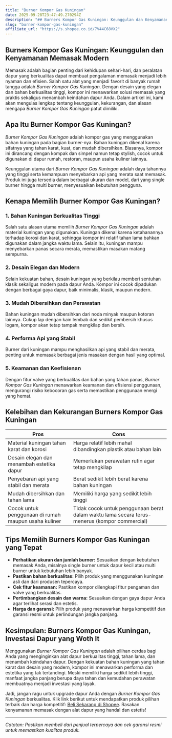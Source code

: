 ```yaml
---
title: "Burner Kompor Gas Kuningan"
date: 2025-09-28T23:47:49.270294Z
description: "## Burners Kompor Gas Kuningan: Keunggulan dan Kenyamanan Memasak Modern..."
slug: "burner-kompor-gas-kuningan"
affiliate_url: "https://s.shopee.co.id/7V44C68VX2"
---
```

## Burners Kompor Gas Kuningan: Keunggulan dan Kenyamanan Memasak Modern

Memasak adalah bagian penting dari kehidupan sehari-hari, dan peralatan dapur yang berkualitas dapat membuat pengalaman memasak menjadi lebih nyaman dan efisien. Salah satu alat yang menjadi favorit di banyak rumah tangga adalah *Burner Kompor Gas Kuningan*. Dengan desain yang elegan dan bahan berkualitas tinggi, kompor ini menawarkan solusi memasak yang praktis sekaligus menambah keindahan dapur Anda. Dalam artikel ini, kami akan mengulas lengkap tentang keunggulan, kekurangan, dan alasan mengapa *Burner Kompor Gas Kuningan* patut dimiliki.

## Apa Itu Burner Kompor Gas Kuningan?

*Burner Kompor Gas Kuningan* adalah kompor gas yang menggunakan bahan kuningan pada bagian burner-nya. Bahan kuningan dikenal karena sifatnya yang tahan karat, kuat, dan mudah dibersihkan. Biasanya, kompor ini dirancang dengan kompak dan simpel namun tetap stylish, cocok untuk digunakan di dapur rumah, restoran, maupun usaha kuliner lainnya.

Keunggulan utama dari *Burner Kompor Gas Kuningan* adalah daya tahannya yang tinggi serta kemampuan menyebarkan api yang merata saat memasak. Produk ini juga tersedia dalam berbagai ukuran dan model, dari yang single burner hingga multi burner, menyesuaikan kebutuhan pengguna.

## Kenapa Memilih Burner Kompor Gas Kuningan?

### 1. Bahan Kuningan Berkualitas Tinggi
Salah satu alasan utama memilih *Burner Kompor Gas Kuningan* adalah material kuningan yang digunakan. Kuningan dikenal karena ketahanannya terhadap korosi dan karat, sehingga kompor ini relatif tahan lama bahkan digunakan dalam jangka waktu lama. Selain itu, kuningan mampu menyebarkan panas secara merata, memastikan masakan matang sempurna.

### 2. Desain Elegan dan Modern
Selain kekuatan bahan, desain kuningan yang berkilau memberi sentuhan klasik sekaligus modern pada dapur Anda. Kompor ini cocok dipadukan dengan berbagai gaya dapur, baik minimalis, klasik, maupun modern.

### 3. Mudah Dibersihkan dan Perawatan
Bahan kuningan mudah dibersihkan dari noda minyak maupun kotoran lainnya. Cukup lap dengan kain lembab dan sedikit pembersih khusus logam, kompor akan tetap tampak mengkilap dan bersih.

### 4. Performa Api yang Stabil
Burner dari kuningan mampu menghasilkan api yang stabil dan merata, penting untuk memasak berbagai jenis masakan dengan hasil yang optimal.

### 5. Keamanan dan Keefisienan
Dengan fitur valve yang berkualitas dan bahan yang tahan panas, *Burner Kompor Gas Kuningan* menawarkan keamanan dan efisiensi penggunaan, mengurangi risiko kebocoran gas serta memastikan penggunaan energi yang hemat.

## Kelebihan dan Kekurangan Burners Kompor Gas Kuningan

| **Pros**                                              | **Cons**                                        |
|--------------------------------------------------------|-------------------------------------------------|
| Material kuningan tahan karat dan korosi             | Harga relatif lebih mahal dibandingkan plastik atau bahan lain |
| Desain elegan dan menambah estetika dapur           | Memerlukan perawatan rutin agar tetap mengkilap |
| Penyebaran api yang stabil dan merata                | Berat sedikit lebih berat karena bahan kuningan |
| Mudah dibersihkan dan tahan lama                     | Memiliki harga yang sedikit lebih tinggi            |
| Cocok untuk penggunaan di rumah maupun usaha kuliner | Tidak cocok untuk penggunaan berat dalam waktu lama secara terus-menerus (kompor commercial) |

## Tips Memilih Burners Kompor Gas Kuningan yang Tepat

- **Perhatikan ukuran dan jumlah burner:** Sesuaikan dengan kebutuhan memasak Anda, misalnya single burner untuk dapur kecil atau multi burner untuk kebutuhan lebih banyak.
- **Pastikan bahan berkualitas:** Pilih produk yang menggunakan kuningan asli dan dari produsen tepercaya.
- **Cek fitur keamanan:** Pastikan kompor dilengkapi fitur pengaman dan valve yang berkualitas.
- **Pertimbangkan desain dan warna:** Sesuaikan dengan gaya dapur Anda agar terlihat serasi dan estetis.
- **Harga dan garansi:** Pilih produk yang menawarkan harga kompetitif dan garansi resmi untuk perlindungan jangka panjang.

## Kesimpulan: Burners Kompor Gas Kuningan, Investasi Dapur yang Woth It

Menggunakan *Burner Kompor Gas Kuningan* adalah pilihan cerdas bagi Anda yang menginginkan alat dapur berkualitas tinggi, tahan lama, dan menambah keindahan dapur. Dengan kekuatan bahan kuningan yang tahan karat dan desain yang modern, kompor ini menawarkan performa dan estetika yang tak tertandingi. Meski memiliki harga sedikit lebih tinggi, manfaat jangka panjang berupa daya tahan dan kemudahan perawatan membuatnya menjadi investasi yang layak.

Jadi, jangan ragu untuk upgrade dapur Anda dengan *Burner Kompor Gas Kuningan* berkualitas. Klik link berikut untuk mendapatkan produk pilihan terbaik dan harga kompetitif: [Beli Sekarang di Shopee](https://s.shopee.co.id/7V44C68VX2). Rasakan kenyamanan memasak dengan alat dapur yang handal dan estetis!

---

*Catatan: Pastikan membeli dari penjual terpercaya dan cek garansi resmi untuk memastikan kualitas produk.*